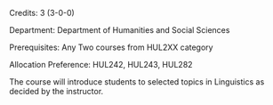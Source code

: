Credits: 3 (3-0-0)

Department: Department of Humanities and Social Sciences

Prerequisites: Any Two courses from HUL2XX category 

Allocation Preference: HUL242, HUL243, HUL282

The course will introduce students to selected topics in Linguistics as decided by the instructor.